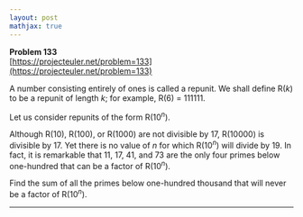 ```yaml
---
layout: post
mathjax: true
---
```

**Problem 133**  
[https://projecteuler.net/problem=133](https://projecteuler.net/problem=133)

<p>A number consisting entirely of ones is called a repunit. We shall define R(<var>k</var>) to be a repunit of length <var>k</var>; for example, R(6) = 111111.</p>
<p>Let us consider repunits of the form R(10<sup><var>n</var></sup>).</p>
<p>Although R(10), R(100), or R(1000) are not divisible by 17, R(10000) is divisible by 17. Yet there is no value of <var>n</var> for which R(10<sup><var>n</var></sup>) will divide by 19. In fact, it is remarkable that 11, 17, 41, and 73 are the only four primes below one-hundred that can  be a factor of R(10<sup><var>n</var></sup>).</p>
<p>Find the sum of all the primes below one-hundred thousand that will never be a factor of R(10<sup><var>n</var></sup>).</p>

---
